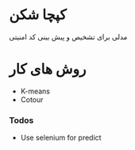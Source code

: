 # کپچا شکن


مدلی برای تشخیص و پیش بینی کد امنیتی



# روش های کار

  - K-means
  - Cotour



### Todos

 - Use selenium for predict



